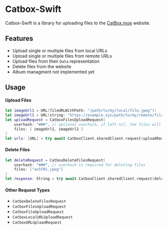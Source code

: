 # Catbox-Swift

Catbox-Swift is a library for uploading files to the [CatBox.moe](https://catbox.moe) website. 

## Features

* Upload single or multiple files from local URLs
* Upload single or multiple files from remote URLs
* Upload files from their `Data` representation
* Delete files from the website
* Album managment not implemented yet

## Usage

#### Upload Files

```swift
let imageUrl1 = URL(fileURLWithPath: "/path/to/my/local/file.jpeg")!
let imageUrl1 = URL(string: "https://example.xyz/path/to/my/remote/file.jpeg")!
let uploadRequest = CatboxFilesUploadRequest(
    userhash: "###", // optional userhash, if left nil, the files will be uploaded anonymously
    files: [ imageUrl1, imageUrl2 ]
)
let urls: [URL] = try await CatboxClient.sharedClient.request(uploadRequest)
```

#### Delete Files

```swift
let deleteRequest = CatboxDeleteFilesRequest(
    userhash: "###", // userhash is required for deleting files
    files: ["ax5f01.jpeg"]
)
let response: String = try await CatboxClient.sharedClient.request(deleteRequest)
```

#### Other Request Types

* `CatboxDeleteFilesRequest`
* `CatboxFilesUploadRequest`
* `CatboxFileUploadRequest`
* `CatboxLocalURLUploadRequest`
* `CatboxURLUploadRequest`

